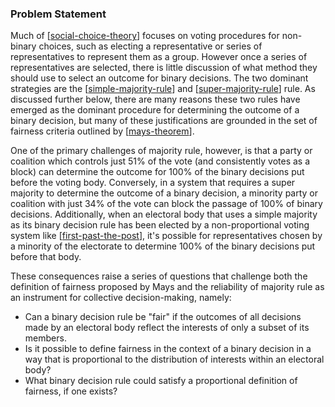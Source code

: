 ### Problem Statement

Much of [[social-choice-theory]] focuses on voting procedures for non-binary choices, such as electing a representative or series of representatives to represent them as a group. However once a series of representatives are selected, there is little discussion of what method they should use to select an outcome for binary decisions. The two dominant strategies are the [[simple-majority-rule]] and [[super-majority-rule]] rule. As discussed further below, there are many reasons these two rules have emerged as the dominant procedure for determining the outcome of a binary decision, but many of these justifications are grounded in the set of fairness criteria outlined by [[mays-theorem]]. 

One of the primary challenges of majority rule, however, is that a party or coalition which controls just 51% of the vote (and consistently votes as a block) can determine the outcome for 100% of the binary decisions put before the voting body. Conversely, in a system that requires a super majority to determine the outcome of a binary decision, a minority party or coalition with just 34% of the vote can block the passage of 100% of binary decisions. Additionally, when an electoral body that uses a simple majority as its binary decision rule has been elected by a non-proportional voting system like [[first-past-the-post]], it's possible for representatives chosen by a minority of the electorate to determine 100% of the binary decisions put before that body.

These consequences raise a series of questions that challenge both the definition of fairness proposed by Mays and the reliability of majority rule as an instrument for collective decision-making, namely:

- Can a binary decision rule be "fair" if the outcomes of all decisions made by an electoral body reflect the interests of only a subset of its members. 
- Is it possible to define fairness in the context of a binary decision in a way that is proportional to the distribution of interests within an electoral body?
- What binary decision rule could satisfy a proportional definition of fairness, if one exists?


[//begin]: # "Autogenerated link references for markdown compatibility"
[social-choice-theory]: ../concepts/social-choice-theory "social-choice-theory"
[simple-majority-rule]: ../concepts/simple-majority-rule "simple-majority-rule"
[super-majority-rule]: ../concepts/super-majority-rule "super-majority-rule"
[mays-theorem]: ../concepts/mays-theorem "mays-theorem"
[first-past-the-post]: ../concepts/first-past-the-post "first-past-the-post"
[//end]: # "Autogenerated link references"